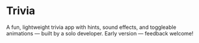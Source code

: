 # Trivia

A fun, lightweight trivia app with hints, sound effects, and toggleable animations — built by a solo developer. Early version — feedback welcome!
